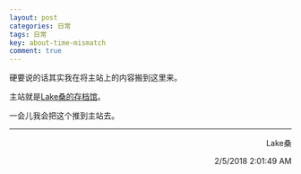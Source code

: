 ```yaml
---
layout: post
categories: 日常
tags: 日常
key: about-time-mismatch
comment: true
---
```

硬要说的话其实我在将主站上的内容搬到这里来。  

主站就是[Lake桑的存档馆](http://lakejason0.wordpress.com "Lake桑的存档馆")。  

一会儿我会把这个推到主站去。

<hr />
<p style="text-align:right;">Lake桑</p>
<p style="text-align:right;">2/5/2018 2:01:49 AM </p>
